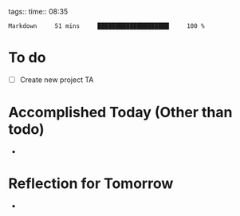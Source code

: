 tags:: 
time:: 08:35

```wakatime
Markdown     51 mins     ████████████████████     100 %
```


# To do
- [ ] Create new project TA

# Accomplished Today (Other than todo)
- 

# Reflection for Tomorrow
- 